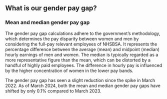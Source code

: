 ## What is our gender pay gap?

### Mean and median gender pay gap

The gender pay gap calculations adhere to the government’s methodology, which determines the pay disparity between women and men by considering the full-pay relevant employees of NHSBSA. It represents the percentage difference between the average (mean) and midpoint (median) hourly earnings of men and women. The median is typically regarded as a more representative figure than the mean, which can be distorted by a handful of highly paid employees. The difference in hourly pay is influenced by the higher concentration of women in the lower pay bands.

The gender pay gap has seen a slight reduction since the spike in March 2022. As of March 2024, both the mean and median gender pay gaps have shifted by only 0.1% compared to March 2023.
